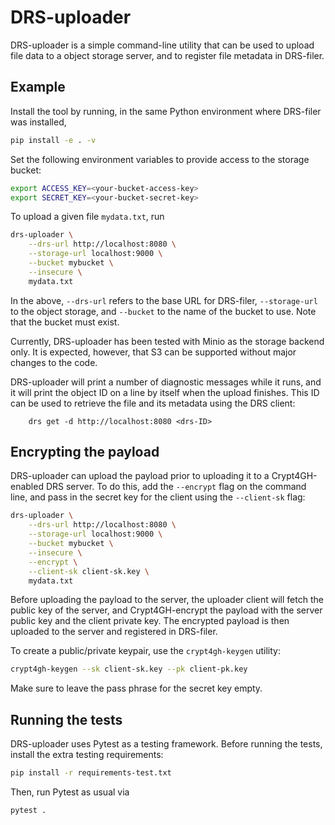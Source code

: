 # DRS-uploader

DRS-uploader is a simple command-line utility that can be used to upload file
data to a object storage server, and to register file metadata in DRS-filer.

## Example

Install the tool by running, in the same Python environment where DRS-filer was
installed,
```bash
pip install -e . -v
```

Set the following environment variables to provide access to the storage bucket:
```bash
export ACCESS_KEY=<your-bucket-access-key>
export SECRET_KEY=<your-bucket-secret-key>
```

To upload a given file `mydata.txt`, run
```bash
drs-uploader \
    --drs-url http://localhost:8080 \
    --storage-url localhost:9000 \
    --bucket mybucket \
    --insecure \
    mydata.txt
```

In the above, `--drs-url` refers to the base URL for DRS-filer, `--storage-url`
to the object storage, and `--bucket` to the name of the bucket to use. Note
that the bucket must exist.

Currently, DRS-uploader has been tested with Minio as the storage backend
only. It is expected, however, that S3 can be supported without major changes
to the code.

DRS-uploader will print a number of diagnostic messages while it runs, and it
will print the object ID on a line by itself when the upload finishes. This ID
can be used to retrieve the file and its metadata using the DRS client:
```
    drs get -d http://localhost:8080 <drs-ID>
```

## Encrypting the payload

DRS-uploader can upload the payload prior to uploading it to a Crypt4GH-enabled DRS server. To do this, add the `--encrypt` flag on the command line, and pass in the secret key for the client using the `--client-sk` flag:
```bash
drs-uploader \
    --drs-url http://localhost:8080 \
    --storage-url localhost:9000 \
    --bucket mybucket \
    --insecure \
    --encrypt \
    --client-sk client-sk.key \
    mydata.txt
```
Before uploading the payload to the server, the uploader client will fetch the public key of the server, and Crypt4GH-encrypt the payload with the server public key and the client private key. The encrypted payload is then uploaded to the server and registered in DRS-filer.


To create a public/private keypair, use the `crypt4gh-keygen` utility:
```bash
crypt4gh-keygen --sk client-sk.key --pk client-pk.key
```
Make sure to leave the pass phrase for the secret key empty.

## Running the tests

DRS-uploader uses Pytest as a testing framework. Before running the tests,
install the extra testing requirements:
```bash
pip install -r requirements-test.txt
```

Then, run Pytest as usual via
```bash
pytest .
```
